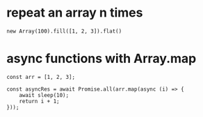 
# repeat an array n times

```
new Array(100).fill([1, 2, 3]).flat()
```

# async functions with Array.map

```
const arr = [1, 2, 3];

const asyncRes = await Promise.all(arr.map(async (i) => {
	await sleep(10);
	return i + 1;
}));
```

